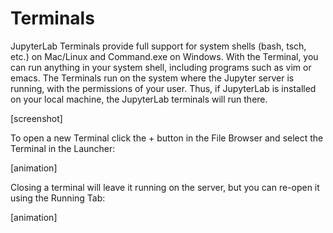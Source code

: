 
# Terminals

JupyterLab Terminals provide full support for system shells (bash, tsch, etc.) on Mac/Linux and Command.exe on Windows. With the Terminal, you can run anything in your system shell, including programs such as vim or emacs. The Terminals run on the system where the Jupyter server is running, with the permissions of your user. Thus, if JupyterLab is installed on your local machine, the JupyterLab terminals will run there.

[screenshot]

To open a new Terminal click the + button in the File Browser and select the Terminal in the Launcher:

[animation]

Closing a terminal will leave it running on the server, but you can re-open it using the Running Tab:

[animation]
